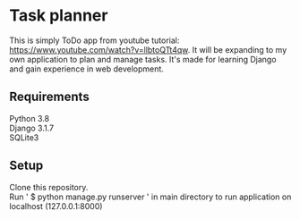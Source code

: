 # Task planner
This is simply ToDo app from youtube tutorial: https://www.youtube.com/watch?v=llbtoQTt4qw. It will be expanding to my own application to plan and manage tasks. It's made for learning Django and gain experience in web development.

## Requirements
Python 3.8<br>
Django 3.1.7<br>
SQLite3

## Setup
Clone this repository.<br>
Run ' $ python manage.py runserver ' in main directory to run application on localhost (127.0.0.1:8000)<br>
